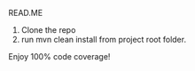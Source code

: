 READ.ME

1. Clone the repo
2. run mvn clean install from project root folder.

Enjoy 100% code coverage!
